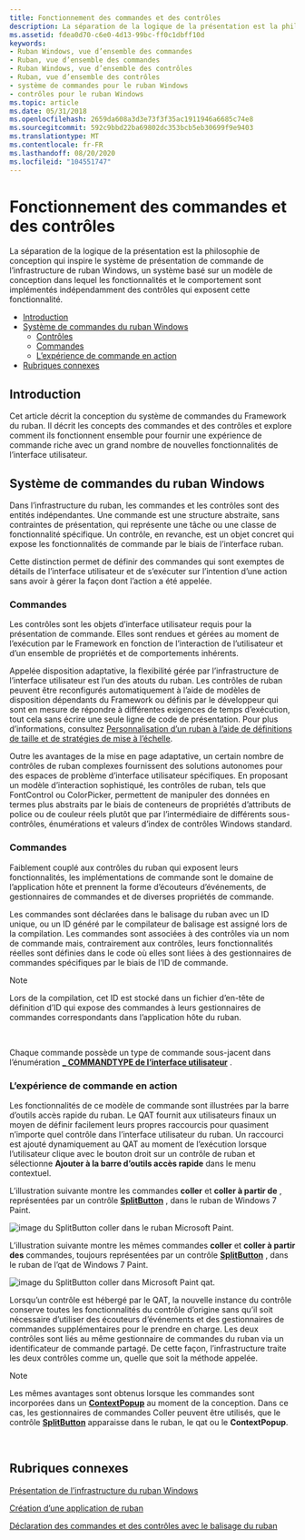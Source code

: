 ```yaml
---
title: Fonctionnement des commandes et des contrôles
description: La séparation de la logique de la présentation est la philosophie de conception qui inspire le système de présentation de commande de l’infrastructure de ruban Windows \ 8212 ; un système basé sur un modèle de conception où les fonctionnalités et le comportement sont implémentés indépendamment des contrôles qui exposent cette fonctionnalité.
ms.assetid: fdea0d70-c6e0-4d13-99bc-ff0c1dbff10d
keywords:
- Ruban Windows, vue d’ensemble des commandes
- Ruban, vue d’ensemble des commandes
- Ruban Windows, vue d’ensemble des contrôles
- Ruban, vue d’ensemble des contrôles
- système de commandes pour le ruban Windows
- contrôles pour le ruban Windows
ms.topic: article
ms.date: 05/31/2018
ms.openlocfilehash: 2659da608a3d3e73f3f35ac1911946a6685c74e8
ms.sourcegitcommit: 592c9bbd22ba69802dc353bcb5eb30699f9e9403
ms.translationtype: MT
ms.contentlocale: fr-FR
ms.lasthandoff: 08/20/2020
ms.locfileid: "104551747"
---
```

# <a name="understanding-commands-and-controls"></a>Fonctionnement des commandes et des contrôles

La séparation de la logique de la présentation est la philosophie de conception qui inspire le système de présentation de commande de l’infrastructure de ruban Windows, un système basé sur un modèle de conception dans lequel les fonctionnalités et le comportement sont implémentés indépendamment des contrôles qui exposent cette fonctionnalité.

-   [Introduction](#introduction)
-   [Système de commandes du ruban Windows](#the-windows-ribbon-command-system)
    -   [Contrôles](#understanding-commands-and-controls)
    -   [Commandes](#understanding-commands-and-controls)
    -   [L’expérience de commande en action](#the-command-experience-in-action)
-   [Rubriques connexes](#related-topics)

## <a name="introduction"></a>Introduction

Cet article décrit la conception du système de commandes du Framework du ruban. Il décrit les concepts des commandes et des contrôles et explore comment ils fonctionnent ensemble pour fournir une expérience de commande riche avec un grand nombre de nouvelles fonctionnalités de l’interface utilisateur.

## <a name="the-windows-ribbon-command-system"></a>Système de commandes du ruban Windows

Dans l’infrastructure du ruban, les commandes et les contrôles sont des entités indépendantes. Une commande est une structure abstraite, sans contraintes de présentation, qui représente une tâche ou une classe de fonctionnalité spécifique. Un contrôle, en revanche, est un objet concret qui expose les fonctionnalités de commande par le biais de l’interface ruban.

Cette distinction permet de définir des commandes qui sont exemptes de détails de l’interface utilisateur et de s’exécuter sur l’intention d’une action sans avoir à gérer la façon dont l’action a été appelée.

### <a name="controls"></a>Commandes

Les contrôles sont les objets d’interface utilisateur requis pour la présentation de commande. Elles sont rendues et gérées au moment de l’exécution par le Framework en fonction de l’interaction de l’utilisateur et d’un ensemble de propriétés et de comportements inhérents.

Appelée disposition adaptative, la flexibilité gérée par l’infrastructure de l’interface utilisateur est l’un des atouts du ruban. Les contrôles de ruban peuvent être reconfigurés automatiquement à l’aide de modèles de disposition dépendants du Framework ou définis par le développeur qui sont en mesure de répondre à différentes exigences de temps d’exécution, tout cela sans écrire une seule ligne de code de présentation. Pour plus d’informations, consultez [Personnalisation d’un ruban à l’aide de définitions de taille et de stratégies de mise à l’échelle](windowsribbon-templates.md).

Outre les avantages de la mise en page adaptative, un certain nombre de contrôles de ruban complexes fournissent des solutions autonomes pour des espaces de problème d’interface utilisateur spécifiques. En proposant un modèle d’interaction sophistiqué, les contrôles de ruban, tels que FontControl ou ColorPicker, permettent de manipuler des données en termes plus abstraits par le biais de conteneurs de propriétés d’attributs de police ou de couleur réels plutôt que par l’intermédiaire de différents sous-contrôles, énumérations et valeurs d’index de contrôles Windows standard.

### <a name="commands"></a>Commandes

Faiblement couplé aux contrôles du ruban qui exposent leurs fonctionnalités, les implémentations de commande sont le domaine de l’application hôte et prennent la forme d’écouteurs d’événements, de gestionnaires de commandes et de diverses propriétés de commande.

Les commandes sont déclarées dans le balisage du ruban avec un ID unique, ou un ID généré par le compilateur de balisage est assigné lors de la compilation. Les commandes sont associées à des contrôles via un nom de commande mais, contrairement aux contrôles, leurs fonctionnalités réelles sont définies dans le code où elles sont liées à des gestionnaires de commandes spécifiques par le biais de l’ID de commande.

> [!Note]  
> Lors de la compilation, cet ID est stocké dans un fichier d’en-tête de définition d’ID qui expose des commandes à leurs gestionnaires de commandes correspondants dans l’application hôte du ruban.

 

Chaque commande possède un type de commande sous-jacent dans l’énumération [**\_ COMMANDTYPE de l’interface utilisateur**](/windows/desktop/api/uiribbon/ne-uiribbon-ui_commandtype) .

### <a name="the-command-experience-in-action"></a>L’expérience de commande en action

Les fonctionnalités de ce modèle de commande sont illustrées par la barre d’outils accès rapide du ruban. Le QAT fournit aux utilisateurs finaux un moyen de définir facilement leurs propres raccourcis pour quasiment n’importe quel contrôle dans l’interface utilisateur du ruban. Un raccourci est ajouté dynamiquement au QAT au moment de l’exécution lorsque l’utilisateur clique avec le bouton droit sur un contrôle de ruban et sélectionne **Ajouter à la barre d’outils accès rapide** dans le menu contextuel.

L’illustration suivante montre les commandes **coller** et **coller à partir de** , représentées par un contrôle [**SplitButton**](windowsribbon-element-splitbutton.md) , dans le ruban de Windows 7 Paint.

![image du SplitButton coller dans le ruban Microsoft Paint.](images/overviews/paint-paste-splitbutton-ribbon.png)

L’illustration suivante montre les mêmes commandes **coller** et **coller à partir des** commandes, toujours représentées par un contrôle [**SplitButton**](windowsribbon-element-splitbutton.md) , dans le ruban de l’qat de Windows 7 Paint.

![image du SplitButton coller dans Microsoft Paint qat.](images/overviews/paint-paste-splitbutton-qat.png)

Lorsqu’un contrôle est hébergé par le QAT, la nouvelle instance du contrôle conserve toutes les fonctionnalités du contrôle d’origine sans qu’il soit nécessaire d’utiliser des écouteurs d’événements et des gestionnaires de commandes supplémentaires pour le prendre en charge. Les deux contrôles sont liés au même gestionnaire de commandes du ruban via un identificateur de commande partagé. De cette façon, l’infrastructure traite les deux contrôles comme un, quelle que soit la méthode appelée.

> [!Note]  
> Les mêmes avantages sont obtenus lorsque les commandes sont incorporées dans un [**ContextPopup**](windowsribbon-element-contextpopup.md) au moment de la conception. Dans ce cas, les gestionnaires de commandes Coller peuvent être utilisés, que le contrôle [**SplitButton**](windowsribbon-element-splitbutton.md) apparaisse dans le ruban, le qat ou le **ContextPopup**.

 

## <a name="related-topics"></a>Rubriques connexes

<dl> <dt>

[Présentation de l’infrastructure du ruban Windows](windowsribbon-introduction.md)
</dt> <dt>

[Création d’une application de ruban](windowsribbon-stepbystep.md)
</dt> <dt>

[Déclaration des commandes et des contrôles avec le balisage du ruban](windowsribbon-schema.md)
</dt> </dl>

 

 